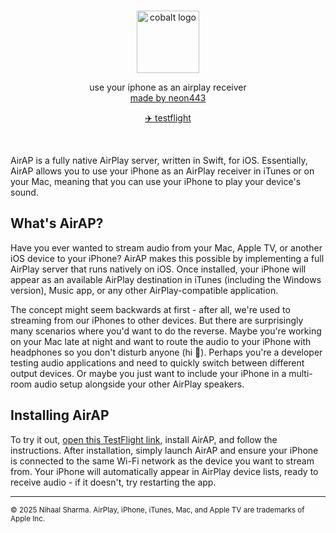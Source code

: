 <div align="center">
    <br/>
    <p>
        <img src="https://files.catbox.moe/fdsqnk.png" title="cobalt" alt="cobalt logo" width="100" />
    </p>
    <p>
        use your iphone as an airplay receiver
        <br/>
        <a href="https://neon443.github.io">
            made by neon443
        </a>
    </p>
    <p>
        <a href="https://testflight.apple.com/join/8aeqD8Q2">
            ✈️ testflight
        </a>
    </p>
    <br/>
</div>

AirAP is a fully native AirPlay server, written in Swift, for iOS. Essentially, AirAP allows you to use your iPhone as an AirPlay receiver in iTunes or on your Mac, meaning that you can use your iPhone to play your device's sound.

## What's AirAP?

Have you ever wanted to stream audio from your Mac, Apple TV, or another iOS device to your iPhone? AirAP makes this possible by implementing a full AirPlay server that runs natively on iOS. Once installed, your iPhone will appear as an available AirPlay destination in iTunes (including the Windows version), Music app, or any other AirPlay-compatible application.

The concept might seem backwards at first - after all, we're used to streaming from our iPhones to other devices. But there are surprisingly many scenarios where you'd want to do the reverse. Maybe you're working on your Mac late at night and want to route the audio to your iPhone with headphones so you don't disturb anyone (hi 👋). Perhaps you're a developer testing audio applications and need to quickly switch between different output devices. Or maybe you just want to include your iPhone in a multi-room audio setup alongside your other AirPlay speakers.

## Installing AirAP

To try it out, [open this TestFlight link](https://testflight.apple.com/join/8aeqD8Q2), install AirAP, and follow the instructions. After installation, simply launch AirAP and ensure your iPhone is connected to the same Wi-Fi network as the device you want to stream from. Your iPhone will automatically appear in AirPlay device lists, ready to receive audio - if it doesn't, try restarting the app.

---

<sup>
&copy; 2025 Nihaal Sharma. AirPlay, iPhone, iTunes, Mac, and Apple TV are trademarks of Apple Inc.
</sup>

